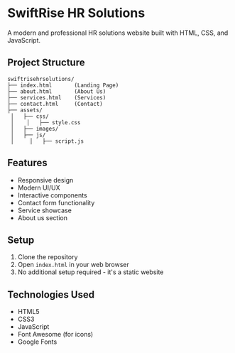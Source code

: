 # SwiftRise HR Solutions

A modern and professional HR solutions website built with HTML, CSS, and JavaScript.

## Project Structure

```
swiftrisehrsolutions/
├── index.html       (Landing Page)
├── about.html       (About Us)
├── services.html    (Services)
├── contact.html     (Contact)
├── assets/
 │   ├── css/
 │    │   ├── style.css
 │   ├── images/
 │   ├── js/
 │     │   ├── script.js
```

## Features

- Responsive design
- Modern UI/UX
- Interactive components
- Contact form functionality
- Service showcase
- About us section

## Setup

1. Clone the repository
2. Open `index.html` in your web browser
3. No additional setup required - it's a static website

## Technologies Used

- HTML5
- CSS3
- JavaScript
- Font Awesome (for icons)
- Google Fonts